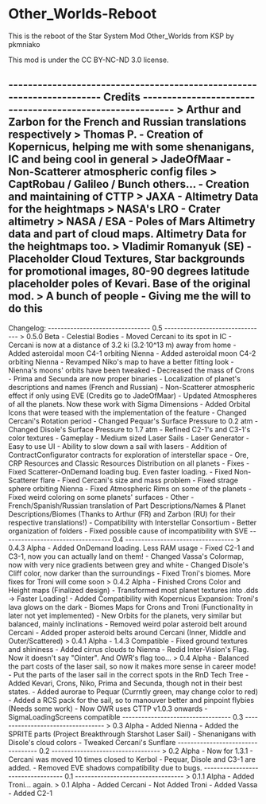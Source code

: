 # Other_Worlds-Reboot
This is the reboot of the Star System Mod Other_Worlds from KSP by pkmniako

This mod is under the CC BY-NC-ND 3.0 license.

---------------------------------------------------------------------- Credits ---------------------------------------------------------
	> Arthur and Zarbon for the French and Russian translations respectively
	> Thomas P. - Creation of Kopernicus, helping me with some shenanigans, IC and being cool in general
	> JadeOfMaar - Non-Scatterer atmospheric config files
	> CaptRobau / Galileo / Bunch others... - Creation and maintaining of CTTP
	> JAXA - Altimetry Data for the heightmaps
	> NASA's LRO - Crater altimetry
	> NASA / ESA - Poles of Mars Altimetry data and part of cloud maps. Altimetry Data for the heightmaps too.
	> Vladimir Romanyuk (SE) - Placeholder Cloud Textures, Star backgrounds for promotional images, 80-90 degrees latitude placeholder poles of Kevari. Base of the original mod.
	> A bunch of people - Giving me the will to do this
----------------------------------------------------------------------------------------------------------------------------------------

Changelog:
		-------------------------------- 0.5 --------------------------------
		> 0.5.0 Beta
			- Celestial Bodies
				- Moved Cercani to its spot in IC 
				- Cercani is now at a distance of 3.2 ki (3.2·10^13 m) away from home
				- Added asteroidal moon C4-1 orbiting Nienna
				- Added asteroidal moon C4-2 orbiting Nienna
				- Revamped Niko's map to have a better fitting look
				- Nienna's moons' orbits have been tweaked
				- Decreased the mass of Crons
				- Prima and Secunda are now proper binaries
				- Localization of planet's descriptions and names (French and Russian)
				- Non-Scatterer atmospheric effect if only using EVE (Credits go to JadeOfMaar)
				- Updated Atmospheres of all the planets. Now these work with Sigma Dimensions
				- Added Orbital Icons that were teased with the implementation of the feature
				- Changed Cercani's Rotation period
				- Changed Pequar's Surface Pressure to 0.2 atm
				- Changed Disole's Surface Pressure to 1.7 atm
				- Refined C2-1's and C3-1's color textures
			- Gameplay
				- Medium sized Laser Sails
				- Laser Generator
				- Easy to use UI
				- Ability to slow down a sail with lasers
				- Addition of ContractConfigurator contracts for exploration of interstellar space
				- Ore, CRP Resources and Classic Resources Distribution on all planets
			- Fixes
				- Fixed Scatterer-OnDemand loading bug. Even faster loading.
				- Fixed Non-Scatterer flare
				- Fixed Cercani's size and mass problem
				- Fixed strage sphere orbiting Nienna
				- Fixed Atmospheric Rims on some of the planets
				- Fixed weird coloring on some planets' surfaces
			- Other
				- French/Spanish/Russian translation of Part Descriptions/Names & Planet Descriptions/Biomes (Thanks to Arthur (FR) and Zarbon (RU) for their respective translations!)
				- Compatibility with Interstellar Consortium
				- Better organization of folders
				- Fixed possible cause of incompatibility with SVE
		---------------------------------- 0.4 ----------------------------------
		> 0.4.3 Alpha
			- Added OnDemand loading. Less RAM usage
			- Fixed C2-1 and C3-1, now you can actually land on them!
			- Changed Vassa's Colormap, now with very nice gradients between grey and white
			- Changed Disole's Cliff color, now darker than the surroundings
			- Fixed Troni's biomes. More fixes for Troni will come soon
		> 0.4.2 Alpha
			- Finished Crons Color and Height maps (Finalized design)
			- Transformed most planet textures into .dds -> Faster Loading!
			- Added Compatibility with Kopernicus Expansion: Troni's lava glows on the dark
			- Biomes Maps for Crons and Troni (Functionality in later not yet implemented)
			- New Orbits for the planets, very similar but balanced, mainly inclinations
			- Removed weird polar asteroid belt around Cercani
			- Added proper asteroid belts around Cercani (Inner, Middle and Outer/Scattered)
		> 0.4.1 Alpha
			- 1.4.3 Compatible
			- Fixed ground textures and shininess
			- Added cirrus clouds to Nienna
			- Redid Inter-Vision's Flag. Now it doesn't say "Ointer". And OWR's flag too...
		> 0.4 Alpha
			- Balanced the part costs of the laser sail, so now it makes more sense in career mode!
  			- Put the parts of the laser sail in the correct spots in the RnD Tech Tree
  			- Added Kevari, Crons, Niko, Prima and Secunda, though not in their best states.
  			- Added aurorae to Pequar (Currntly green, may change color to red)
  			- Added a RCS pack for the sail, so to manouver better and pinpoint flybies (Needs some work)
  			- Now OWR uses CTTP v1.0.3 onwards
  			- SigmaLoadingScreens compatible
		---------------------------------- 0.3 ----------------------------------
		> 0.3 Alpha
			- Added Nienna
			- Added the SPRITE parts (Project Breakthrough Starshot Laser Sail)
			- Shenanigans with Disole's cloud colors
			- Tweaked Cercani's Sunflare
		---------------------------------- 0.2 ----------------------------------
		> 0.2 Alpha
			- Now for 1.3.1
			- Cercani was moved 10 times closed to Kerbol
			- Pequar, Disole and C3-1 are added.
			- Removed EVE shadows compatibility due to bugs.
		---------------------------------- 0.1 ----------------------------------
		> 0.1.1 Alpha
			- Added Troni... again.
		> 0.1 Alpha
			- Added Cercani
			- Not Added Troni
			- Added Vassa
			- Added C2-1
